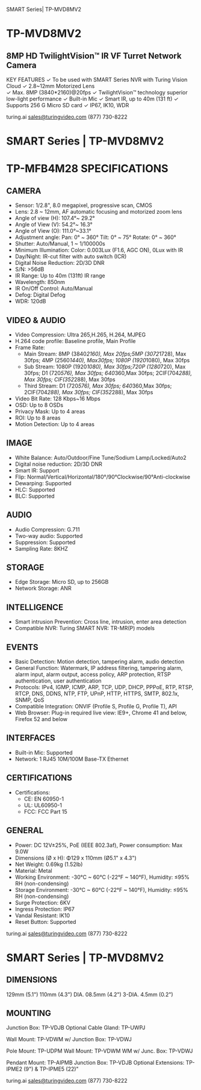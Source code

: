 SMART Series| TP-MVD8MV2

# TP-MVD8MV2
## 8MP HD TwilightVision™ IR VF Turret Network Camera

KEY FEATURES
✓ To be used with SMART Series NVR with Turing Vision Cloud
✓ 2.8~12mm Motorized Lens  
✓ Max. 8MP (3840*2160)@20fps
✓ TwilightVision™ technology superior low-light performance
✓ Built-in Mic
✓ Smart IR, up to 40m (131 ft)
✓ Supports 256 G Micro SD card
✓ IP67, IK10, WDR

turing.ai
sales@turingvideo.com
(877) 730-8222

# SMART Series | TP-MVD8MV2
# TP-MFB4M28 SPECIFICATIONS

## CAMERA
- Sensor: 1/2.8", 8.0 megapixel, progressive scan, CMOS
- Lens: 2.8 ~ 12mm, AF automatic focusing and motorized zoom lens
- Angle of view (H): 107.4°~ 29.2°
- Angle of View (V): 54.2°~ 16.3°
- Angle of View (O): 111.0°~33.1°
- Adjustment angle: Pan: 0° ~ 360° Tilt: 0° ~ 75° Rotate: 0° ~ 360°
- Shutter: Auto/Manual, 1 ~ 1/100000s
- Minimum Illumination: Color: 0.003Lux (F1.6, AGC ON), 0Lux with IR
- Day/Night: IR-cut filter with auto switch (ICR)
- Digital Noise Reduction: 2D/3D DNR
- S/N: >56dB
- IR Range: Up to 40m (131ft) IR range
- Wavelength: 850nm
- IR On/Off Control: Auto/Manual
- Defog: Digital Defog
- WDR: 120dB

## VIDEO & AUDIO
- Video Compression: Ultra 265,H.265, H.264, MJPEG
- H.264 code profile: Baseline profile, Main Profile
- Frame Rate:
  - Main Stream: 8MP (3840*2160), Max 20fps;5MP (3072*1728), Max 30fps; 4MP (2560*1440), Max30fps; 1080P (1920*1080), Max 30fps
  - Sub Stream: 1080P (1920*1080), Max 30fps;720P (1280*720), Max 30fps; D1 (720*576), Max 30fps; 640*360,Max 30fps; 2CIF(704*288), Max 30fps; CIF(352*288), Max 30fps
  - Third Stream: D1 (720*576), Max 30fps; 640*360,Max 30fps; 2CIF(704*288), Max 30fps; CIF(352*288), Max 30fps
- Video Bit Rate: 128 Kbps~16 Mbps
- OSD: Up to 8 OSDs
- Privacy Mask: Up to 4 areas
- ROI: Up to 8 areas
- Motion Detection: Up to 4 areas

## IMAGE
- White Balance: Auto/Outdoor/Fine Tune/Sodium Lamp/Locked/Auto2
- Digital noise reduction: 2D/3D DNR
- Smart IR: Support
- Flip: Normal/Vertical/Horizontal/180°/90°Clockwise/90°Anti-clockwise
- Dewarping: Supported
- HLC: Supported
- BLC: Supported

## AUDIO
- Audio Compression: G.711
- Two-way audio: Supported
- Suppression: Supported
- Sampling Rate: 8KHZ

## STORAGE
- Edge Storage: Micro SD, up to 256GB
- Network Storage: ANR

## INTELLIGENCE
- Smart intrusion Prevention: Cross line, intrusion, enter area detection
- Compatible NVR: Turing SMART NVR: TR-MR(P) models

## EVENTS
- Basic Detection: Motion detection, tampering alarm, audio detection
- General Function: Watermark, IP address filtering, tampering alarm, alarm input, alarm output, access policy, ARP protection, RTSP authentication, user authentication
- Protocols: IPv4, IGMP, ICMP, ARP, TCP, UDP, DHCP, PPPoE, RTP, RTSP, RTCP, DNS, DDNS, NTP, FTP, UPnP, HTTP, HTTPS, SMTP, 802.1x, SNMP, QoS
- Compatible Integration: ONVIF (Profile S, Profile G, Profile T), API
- Web Browser: Plug-in required live view: IE9+, Chrome 41 and below, Firefox 52 and below

## INTERFACES
- Built-in Mic: Supported
- Network: 1 RJ45 10M/100M Base-TX Ethernet

## CERTIFICATIONS
- Certifications:
  - CE: EN 60950-1
  - UL: UL60950-1
  - FCC: FCC Part 15

## GENERAL
- Power: DC 12V±25%, PoE (IEEE 802.3af), Power consumption: Max 9.0W
- Dimensions (Ø x H): Φ129 x 110mm (Ø5.1" x 4.3")
- Net Weight: 0.69kg (1.52lb)
- Material: Metal
- Working Environment: -30°C ~ 60°C (-22°F ~ 140°F), Humidity: ≤95% RH (non-condensing)
- Storage Environment: -30°C ~ 60°C (-22°F ~ 140°F), Humidity: ≤95% RH (non-condensing)
- Surge Protection: 6KV
- Ingress Protection: IP67
- Vandal Resistant: IK10
- Reset Button: Supported

turing.ai
sales@turingvideo.com
(877) 730-8222

# SMART Series | TP-MVD8MV2

## DIMENSIONS
129mm (5.1")
110mm (4.3")
DIA. 08.5mm (4.2")
3-DIA. 4.5mm (0.2")

## MOUNTING

Junction Box: TP-VDJB
Optional Cable Gland: TP-UWPJ

Wall Mount: TP-VDWM
w/ Junction Box: TP-VDWJ

Pole Mount: TP-UDPM
Wall Mount: TP-VDWM
WM w/ Junc. Box: TP-VDWJ

Pendant Mount: TP-AIPMB
Junction Box: TP-VDJB
Optional Extensions: TP-IPME2 (9") & TP-IPME5 (22)"

turing.ai
sales@turingvideo.com
(877) 730-8222